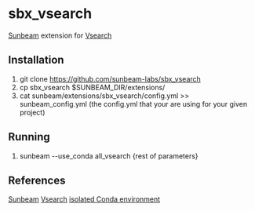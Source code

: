 # sbx_vsearch

[Sunbeam](https://github.com/sunbeam-labs/sunbeam) extension for [Vsearch](https://github.com/torognes/vsearch)

## Installation

1. git clone https://github.com/sunbeam-labs/sbx_vsearch
2. cp sbx_vsearch $SUNBEAM_DIR/extensions/
3. cat sunbeam/extensions/sbx_vsearch/config.yml >> sunbeam_config.yml (the config.yml that your are using for your given project)

## Running

1. sunbeam --use_conda all_vsearch {rest of parameters}

## References

[Sunbeam](https://github.com/sunbeam-labs/sunbeam)
[Vsearch](https://github.com/torognes/vsearch)
[isolated Conda environment](http://snakemake.readthedocs.io/en/stable/snakefiles/deployment.html#integrated-package-management)
